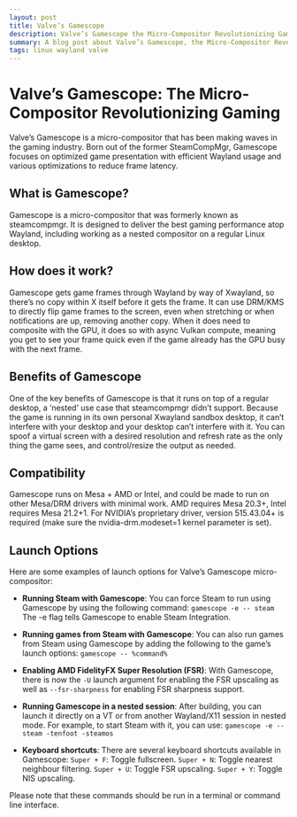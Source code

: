 ```yaml
---
layout: post
title: Valve’s Gamescope
description: Valve’s Gamescope the Micro-Compositor Revolutionizing Gaming
summary: A blog post about Valve’s Gamescope, the Micro-Compositor Revolutionizing Gaming.
tags: linux wayland valve
---
```


# Valve’s Gamescope: The Micro-Compositor Revolutionizing Gaming
Valve’s Gamescope is a micro-compositor that has been making waves in the gaming industry. Born out of the former SteamCompMgr, Gamescope focuses on optimized game presentation with efficient Wayland usage and various optimizations to reduce frame latency.

## What is Gamescope?
Gamescope is a micro-compositor that was formerly known as steamcompmgr. It is designed to deliver the best gaming performance atop Wayland, including working as a nested compositor on a regular Linux desktop.

## How does it work?
Gamescope gets game frames through Wayland by way of Xwayland, so there’s no copy within X itself before it gets the frame. It can use DRM/KMS to directly flip game frames to the screen, even when stretching or when notifications are up, removing another copy. When it does need to composite with the GPU, it does so with async Vulkan compute, meaning you get to see your frame quick even if the game already has the GPU busy with the next frame.

## Benefits of Gamescope
One of the key benefits of Gamescope is that it runs on top of a regular desktop, a ‘nested’ use case that steamcompmgr didn’t support. Because the game is running in its own personal Xwayland sandbox desktop, it can’t interfere with your desktop and your desktop can’t interfere with it. You can spoof a virtual screen with a desired resolution and refresh rate as the only thing the game sees, and control/resize the output as needed.

## Compatibility
Gamescope runs on Mesa + AMD or Intel, and could be made to run on other Mesa/DRM drivers with minimal work. AMD requires Mesa 20.3+, Intel requires Mesa 21.2+1. For NVIDIA’s proprietary driver, version 515.43.04+ is required (make sure the nvidia-drm.modeset=1 kernel parameter is set).

## Launch Options
Here are some examples of launch options for Valve’s Gamescope micro-compositor:

* **Running Steam with Gamescope**: You can force Steam to run using Gamescope by using the following command:
  ```gamescope -e -- steam```
The -e flag tells Gamescope to enable Steam Integration.

* **Running games from Steam with Gamescope**: You can also run games from Steam using Gamescope by adding the following to the game’s launch options:
  ```gamescope -- %command%```

* **Enabling AMD FidelityFX Super Resolution (FSR)**: With Gamescope, there is now the `-U` launch argument for enabling the FSR upscaling as well as `--fsr-sharpness` for enabling FSR sharpness support.

* **Running Gamescope in a nested session**: After building, you can launch it directly on a VT or from another Wayland/X11 session in nested mode. For example, to start Steam with it, you can use:
  ```gamescope -e -- steam -tenfoot -steamos```

* **Keyboard shortcuts**: There are several keyboard shortcuts available in Gamescope:
  ```Super + F```: Toggle fullscreen.
  ```Super + N```: Toggle nearest neighbour filtering.
  ```Super + U```: Toggle FSR upscaling.
  ```Super + Y```: Toggle NIS upscaling.

Please note that these commands should be run in a terminal or command line interface.